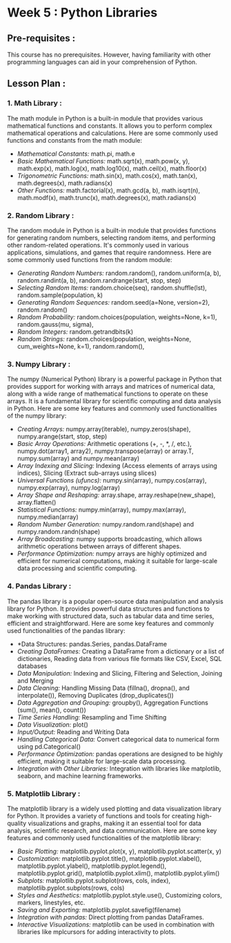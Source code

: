 # Week 5 : Python Libraries

## Pre-requisites :

This course has no prerequisites. However, having familiarity with other programming languages can aid in your comprehension of Python.
## Lesson Plan :
### 1.	Math Library :
The math module in Python is a built-in module that provides various mathematical functions and constants. It allows you to perform complex mathematical operations and calculations. Here are some commonly used functions and constants from the math module:
* *Mathematical Constants:* math.pi, math.e
* *Basic Mathematical Functions:*  math.sqrt(x), math.pow(x, y), math.exp(x), math.log(x), math.log10(x), math.ceil(x), math.floor(x)
* *Trigonometric Functions:* math.sin(x), math.cos(x), math.tan(x), math.degrees(x), math.radians(x)
* *Other Functions:* math.factorial(x), math.gcd(a, b), math.isqrt(n), math.modf(x), math.trunc(x), math.degrees(x), math.radians(x)

### 2.	Random Library :
The random module in Python is a built-in module that provides functions for generating random numbers, selecting random items, and performing other random-related operations. It's commonly used in various applications, simulations, and games that require randomness. Here are some commonly used functions from the random module:
* *Generating Random Numbers:* random.random(), random.uniform(a, b), random.randint(a, b), random.randrange(start, stop, step)
* *Selecting Random Items:* random.choice(seq), random.shuffle(lst), random.sample(population, k)
* *Generating Random Sequences:* random.seed(a=None, version=2), random.random()
* *Random Probability:* random.choices(population, weights=None, k=1), random.gauss(mu, sigma), 
* *Random Integers:* random.getrandbits(k)
* *Random Strings:* random.choices(population, weights=None, cum_weights=None, k=1), random.random(), 

### 3.	Numpy Library :
The numpy (Numerical Python) library is a powerful package in Python that provides support for working with arrays and matrices of numerical data, along with a wide range of mathematical functions to operate on these arrays. It is a fundamental library for scientific computing and data analysis in Python. Here are some key features and commonly used functionalities of the numpy library:
* *Creating Arrays:* numpy.array(iterable), numpy.zeros(shape), numpy.arange(start, stop, step)
* *Basic Array Operations:* Arithmetic operations (+, -, *, /, etc.), numpy.dot(array1, array2), numpy.transpose(array) or array.T, numpy.sum(array) and numpy.mean(array)
* *Array Indexing and Slicing:* Indexing (Access elements of arrays using indices), Slicing (Extract sub-arrays using slices)
* *Universal Functions (ufuncs):* numpy.sin(array), numpy.cos(array), numpy.exp(array), numpy.log(array)
* *Array Shape and Reshaping:* array.shape, array.reshape(new_shape), array.flatten()
* *Statistical Functions:* numpy.min(array), numpy.max(array), numpy.median(array)
* *Random Number Generation:* numpy.random.rand(shape) and numpy.random.randn(shape)
* *Array Broadcasting:* numpy supports broadcasting, which allows arithmetic operations between arrays of different shapes.
* *Performance Optimization:* numpy arrays are highly optimized and efficient for numerical computations, making it suitable for large-scale data processing and scientific computing.

### 4.	Pandas Library :
The pandas library is a popular open-source data manipulation and analysis library for Python. It provides powerful data structures and functions to make working with structured data, such as tabular data and time series, efficient and straightforward. Here are some key features and commonly used functionalities of the pandas library:
* *Data Structures: pandas.Series, pandas.DataFrame
* *Creating DataFrames:* Creating a DataFrame from a dictionary or a list of dictionaries, Reading data from various file formats like CSV, Excel, SQL databases
* *Data Manipulation:* Indexing and Slicing, Filtering and Selection, Joining and Merging
* *Data Cleaning:* Handling Missing Data (fillna(), dropna(), and interpolate()), Removing Duplicates (drop_duplicates())
* *Data Aggregation and Grouping:* groupby(), Aggregation Functions (sum(), mean(), count())
* *Time Series Handling:* Resampling and Time Shifting
* *Data Visualization:* plot()
* *Input/Output:* Reading and Writing Data
* *Handling Categorical Data:* Convert categorical data to numerical form using pd.Categorical()
* *Performance Optimization:* pandas operations are designed to be highly efficient, making it suitable for large-scale data processing.
* *Integration with Other Libraries:* Integration with libraries like matplotlib, seaborn, and machine learning frameworks.

### 5.	Matplotlib Library :
The matplotlib library is a widely used plotting and data visualization library for Python. It provides a variety of functions and tools for creating high-quality visualizations and graphs, making it an essential tool for data analysis, scientific research, and data communication. Here are some key features and commonly used functionalities of the matplotlib library:
* *Basic Plotting:* matplotlib.pyplot.plot(x, y), matplotlib.pyplot.scatter(x, y)
* *Customization:* matplotlib.pyplot.title(), matplotlib.pyplot.xlabel(), matplotlib.pyplot.ylabel(), matplotlib.pyplot.legend(), matplotlib.pyplot.grid(), matplotlib.pyplot.xlim(), matplotlib.pyplot.ylim()
* *Subplots:* matplotlib.pyplot.subplot(rows, cols, index), matplotlib.pyplot.subplots(rows, cols)
* *Styles and Aesthetics:* matplotlib.pyplot.style.use(), Customizing colors, markers, linestyles, etc.
* *Saving and Exporting:* matplotlib.pyplot.savefig(filename)
* *Integration with pandas:* Direct plotting from pandas DataFrames.
* *Interactive Visualizations:* matplotlib can be used in combination with libraries like mplcursors for adding interactivity to plots.
